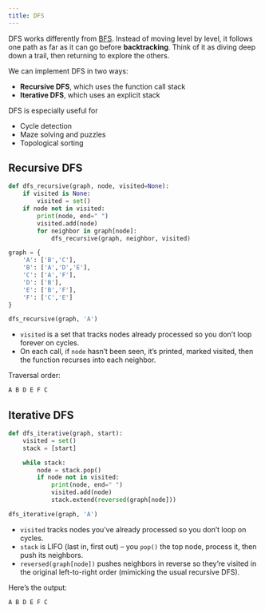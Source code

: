 ```yaml
---
title: DFS
---
```


DFS works differently from [BFS](/reasoning-and-problem-solving/algorithms/bfs). Instead of moving level by level, it follows one path as far as it can go before **backtracking**. Think of it as diving deep down a trail, then returning to explore the others.

We can implement DFS in two ways:
- **Recursive DFS**, which uses the function call stack
- **Iterative DFS**, which uses an explicit stack

DFS is especially useful for
- Cycle detection
- Maze solving and puzzles
- Topological sorting

## Recursive DFS

```python
def dfs_recursive(graph, node, visited=None):
    if visited is None:
        visited = set()
    if node not in visited:
        print(node, end=" ")
        visited.add(node)
        for neighbor in graph[node]:
            dfs_recursive(graph, neighbor, visited)

graph = {
    'A': ['B','C'],
    'B': ['A','D','E'],
    'C': ['A','F'],
    'D': ['B'],
    'E': ['B','F'],
    'F': ['C','E']
}

dfs_recursive(graph, 'A')
```

- `visited` is a set that tracks nodes already processed so you don’t loop forever on cycles.
- On each call, if `node` hasn’t been seen, it’s printed, marked visited, then the function recurses into each neighbor.

Traversal order:

```python
A B D E F C
```

## Iterative DFS

```python
def dfs_iterative(graph, start):
    visited = set()
    stack = [start]

    while stack:
        node = stack.pop()
        if node not in visited:
            print(node, end=" ")
            visited.add(node)
            stack.extend(reversed(graph[node]))

dfs_iterative(graph, 'A')
```

- `visited` tracks nodes you’ve already processed so you don’t loop on cycles.
- `stack` is LIFO (last in, first out) – you `pop()` the top node, process it, then push its neighbors.  
- `reversed(graph[node])` pushes neighbors in reverse so they’re visited in the original left-to-right order (mimicking the usual recursive DFS).  

Here’s the output:

```python
A B D E F C
```